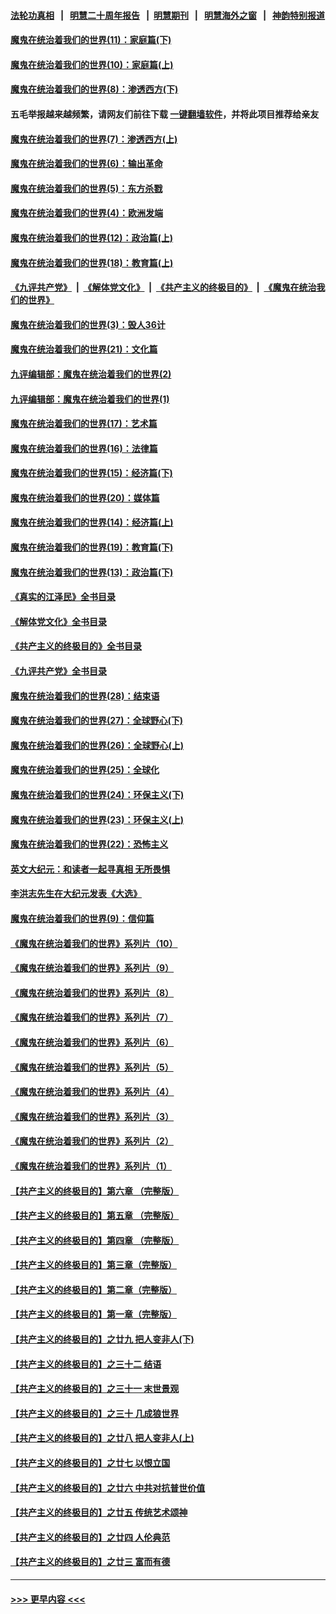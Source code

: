 #### [法轮功真相](https://github.com/gfw-breaker/truth/blob/master/README.md?t=0) &nbsp;&nbsp;|&nbsp;&nbsp; [明慧二十周年报告](https://github.com/gfw-breaker/mh-reports/blob/master/README.md?t=0) &nbsp;&nbsp;|&nbsp;&nbsp;[明慧期刊](https://github.com/gfw-breaker/mh-qikan) &nbsp;&nbsp;|&nbsp;&nbsp; [明慧海外之窗](https://github.com/gfw-breaker/mh-news/blob/master/README.md?t=0) &nbsp;&nbsp;|&nbsp;&nbsp; [神韵特别报道](https://github.com/gfw-breaker/mh-news/blob/master/shenyun.md?t=0)
#### [魔鬼在统治着我们的世界(11)：家庭篇(下)](../pages/nsc422/n10440961.md?t=11291350) 
#### [魔鬼在统治着我们的世界(10)：家庭篇(上)](../pages/nsc422/n10435448.md?t=11291350) 
#### [魔鬼在统治着我们的世界(8)：渗透西方(下)](../pages/nsc422/n10429603.md?t=11291350) 
#### 五毛举报越来越频繁，请网友们前往下载 [一键翻墙软件](https://github.com/gfw-breaker/ssr-accounts)，并将此项目推荐给亲友
#### [魔鬼在统治着我们的世界(7)：渗透西方(上)](../pages/nsc422/n10426013.md?t=11291350) 
#### [魔鬼在统治着我们的世界(6)：输出革命](../pages/nsc422/n10421536.md?t=11291350) 
#### [魔鬼在统治着我们的世界(5)：东方杀戮](../pages/nsc422/n10417707.md?t=11291350) 
#### [魔鬼在统治着我们的世界(4)：欧洲发端](../pages/nsc422/n10414890.md?t=11291350) 
#### [魔鬼在统治着我们的世界(12)：政治篇(上)](../pages/nsc422/n10444576.md?t=11291350) 
#### [魔鬼在统治着我们的世界(18)：教育篇(上)](../pages/nsc422/n10526970.md?t=11291350) 
#### [《九评共产党》](https://github.com/begood0513/9ping.md/blob/master/README.md) &nbsp;|&nbsp; [《解体党文化》](../../../../jtdwh.md/blob/master/README.md)  &nbsp;|&nbsp; [《共产主义的终极目的》](../../../../gczydzjmd.md/blob/master/README.md) &nbsp;|&nbsp; [《魔鬼在统治我们的世界》](../../../../mgztzwmdsj.md/blob/master/README.md) 
#### [魔鬼在统治着我们的世界(3)：毁人36计](../pages/nsc422/n10411583.md?t=11291350) 
#### [魔鬼在统治着我们的世界(21)：文化篇](../pages/nsc422/n10597706.md?t=11291350) 
#### [九评编辑部：魔鬼在统治着我们的世界(2)](../pages/nsc422/n10410036.md?t=11291350) 
#### [九评编辑部：魔鬼在统治着我们的世界(1)](../pages/nsc422/n10406825.md?t=11291350) 
#### [魔鬼在统治着我们的世界(17)：艺术篇](../pages/nsc422/n10499093.md?t=11291350) 
#### [魔鬼在统治着我们的世界(16)：法律篇](../pages/nsc422/n10485969.md?t=11291350) 
#### [魔鬼在统治着我们的世界(15)：经济篇(下)](../pages/nsc422/n10469975.md?t=11291350) 
#### [魔鬼在统治着我们的世界(20)：媒体篇](../pages/nsc422/n10586579.md?t=11291350) 
#### [魔鬼在统治着我们的世界(14)：经济篇(上)](../pages/nsc422/n10457370.md?t=11291350) 
#### [魔鬼在统治着我们的世界(19)：教育篇(下)](../pages/nsc422/n10564808.md?t=11291350) 
#### [魔鬼在统治着我们的世界(13)：政治篇(下)](../pages/nsc422/n10448270.md?t=11291350) 
#### [《真实的江泽民》全书目录](../pages/nsc422/n13721399.md?t=11291350) 
#### [《解体党文化》全书目录](../pages/nsc422/n13721157.md?t=11291350) 
#### [《共产主义的终极目的》全书目录](../pages/nsc422/n13721048.md?t=11291350) 
#### [《九评共产党》全书目录](../pages/nsc422/n13708085.md?t=11291350) 
#### [魔鬼在统治着我们的世界(28)：结束语](../pages/nsc422/n10936246.md?t=11291350) 
#### [魔鬼在统治着我们的世界(27)：全球野心(下)](../pages/nsc422/n10928319.md?t=11291350) 
#### [魔鬼在统治着我们的世界(26)：全球野心(上)](../pages/nsc422/n10900318.md?t=11291350) 
#### [魔鬼在统治着我们的世界(25)：全球化](../pages/nsc422/n10788205.md?t=11291350) 
#### [魔鬼在统治着我们的世界(24)：环保主义(下)](../pages/nsc422/n10695307.md?t=11291350) 
#### [魔鬼在统治着我们的世界(23)：环保主义(上)](../pages/nsc422/n10688613.md?t=11291350) 
#### [魔鬼在统治着我们的世界(22)：恐怖主义](../pages/nsc422/n10614727.md?t=11291350) 
#### [英文大纪元：和读者一起寻真相 无所畏惧](../pages/nsc422/n12542027.md?t=11291350) 
#### [李洪志先生在大纪元发表《大选》](../pages/nsc422/n12534746.md?t=11291350) 
#### [魔鬼在统治着我们的世界(9)：信仰篇](../pages/nsc422/n10432159.md?t=11291350) 
#### [《魔鬼在统治着我们的世界》系列片（10）](../pages/nsc422/n12292670.md?t=11291350) 
#### [《魔鬼在统治着我们的世界》系列片（9）](../pages/nsc422/n12290859.md?t=11291350) 
#### [《魔鬼在统治着我们的世界》系列片（8）](../pages/nsc422/n12287445.md?t=11291350) 
#### [《魔鬼在统治着我们的世界》系列片（7）](../pages/nsc422/n12283425.md?t=11291350) 
#### [《魔鬼在统治着我们的世界》系列片（6）](../pages/nsc422/n12282314.md?t=11291350) 
#### [《魔鬼在统治着我们的世界》系列片（5）](../pages/nsc422/n12281419.md?t=11291350) 
#### [《魔鬼在统治着我们的世界》系列片（4）](../pages/nsc422/n12274024.md?t=11291350) 
#### [《魔鬼在统治着我们的世界》系列片（3）](../pages/nsc422/n12271322.md?t=11291350) 
#### [《魔鬼在统治着我们的世界》系列片（2）](../pages/nsc422/n12269049.md?t=11291350) 
#### [《魔鬼在统治着我们的世界》系列片（1）](../pages/nsc422/n12267575.md?t=11291350) 
#### [【共产主义的终极目的】第六章 （完整版）](../pages/nsc422/n11428913.md?t=11291350) 
#### [【共产主义的终极目的】第五章 （完整版）](../pages/nsc422/n11428912.md?t=11291350) 
#### [【共产主义的终极目的】第四章 （完整版）](../pages/nsc422/n11428907.md?t=11291350) 
#### [【共产主义的终极目的】第三章（完整版）](../pages/nsc422/n11428848.md?t=11291350) 
#### [【共产主义的终极目的】第二章（完整版）](../pages/nsc422/n11428831.md?t=11291350) 
#### [【共产主义的终极目的】第一章（完整版）](../pages/nsc422/n11417651.md?t=11291350) 
#### [【共产主义的终极目的】之廿九 把人变非人(下)](../pages/nsc422/n11344140.md?t=11291350) 
#### [【共产主义的终极目的】之三十二 结语](../pages/nsc422/n11360535.md?t=11291350) 
#### [【共产主义的终极目的】之三十一 末世景观](../pages/nsc422/n11351129.md?t=11291350) 
#### [【共产主义的终极目的】之三十 几成狼世界](../pages/nsc422/n11348280.md?t=11291350) 
#### [【共产主义的终极目的】之廿八 把人变非人(上)](../pages/nsc422/n11340492.md?t=11291350) 
#### [【共产主义的终极目的】之廿七 以恨立国](../pages/nsc422/n11336944.md?t=11291350) 
#### [【共产主义的终极目的】之廿六 中共对抗普世价值](../pages/nsc422/n11324785.md?t=11291350) 
#### [【共产主义的终极目的】之廿五 传统艺术颂神](../pages/nsc422/n11296396.md?t=11291350) 
#### [【共产主义的终极目的】之廿四 人伦典范](../pages/nsc422/n11296397.md?t=11291350) 
#### [【共产主义的终极目的】之廿三 富而有德](../pages/nsc422/n11283598.md?t=11291350) 

----
#### [ >>> 更早内容 <<< ](../indexes/nsc422-earlier.md)
